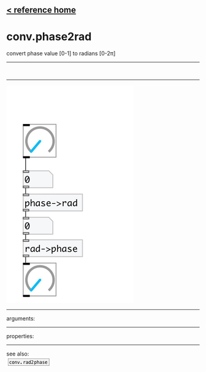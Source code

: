 [< reference home](index.html)
---

# conv.phase2rad


convert phase value [0-1] to radians [0-2π]

---

<br>


---


![example](examples/conv.phase2rad-example.jpg)

---
arguments:


---
properties:


---
see also:<br>
[![conv.rad2phase](img/object_conv.rad2phase.png)](conv.rad2phase.html)
